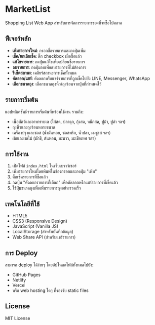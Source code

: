 # MarketList

Shopping List Web App สำหรับการจัดการรายการของที่จะซื้อไปตลาด

## ฟีเจอร์หลัก

- **เพิ่มรายการใหม่**: กรอกชื่อรายการและกดปุ่มเพิ่ม
- **เช็ค/ยกเลิกเช็ค**: ติ๊ก checkbox เมื่อซื้อแล้ว
- **แก้ไขรายการ**: กดปุ่มแก้ไขเพื่อเปลี่ยนชื่อรายการ
- **ลบรายการ**: กดปุ่มลบเพื่อลบรายการที่ไม่ต้องการ
- **รีเซ็ตสถานะ**: เคลียร์สถานะการเช็คทั้งหมด
- **คัดลอก/แชร์**: คัดลอกหรือแชร์รายการที่ถูกเช็คไปยัง LINE, Messenger, WhatsApp
- **เลือกขนาดถุง**: เลือกขนาดถุงหิ้ว/ถุงร้อนจากปุ่มที่กำหนดไว้

## รายการเริ่มต้น

แอปพลิเคชันมีรายการเริ่มต้นที่พร้อมใช้งาน รวมถึง:
- เนื้อสัตว์และอาหารทะเล (ไก่สด, ปลาดุก, กุ้งสด, หมึกสด, ปูม้า, ปูดำ ฯลฯ)
- ถุงหิ้วและถุงร้อนหลายขนาด
- เครื่องปรุงและซอส (น้ำมันหอย, ซอสพริก, น้ำปลา, ผงชูรส ฯลฯ)
- ผักและผลไม้ (ผักชี, ต้นหอม, มะนาว, มะเขือเทศ ฯลฯ)

## การใช้งาน

1. เปิดไฟล์ `index.html` ในเว็บเบราว์เซอร์
2. เพิ่มรายการใหม่โดยพิมพ์ในช่องกรอกและกดปุ่ม "เพิ่ม"
3. ติ๊กเช็ครายการที่ซื้อแล้ว
4. กดปุ่ม "คัดลอกรายการที่เลือก" เพื่อคัดลอกหรือแชร์รายการที่เช็คแล้ว
5. ใช้ปุ่มขนาดถุงเพื่อเพิ่มรายการถุงอย่างรวดเร็ว

## เทคโนโลยีที่ใช้

- HTML5
- CSS3 (Responsive Design)
- JavaScript (Vanilla JS)
- LocalStorage (สำหรับบันทึกข้อมูล)
- Web Share API (สำหรับแชร์รายการ)

## การ Deploy

สามารถ deploy ได้ง่ายๆ โดยอัปโหลดไฟล์ทั้งหมดไปยัง:
- GitHub Pages
- Netlify
- Vercel
- หรือ web hosting ใดๆ ที่รองรับ static files

## License

MIT License
